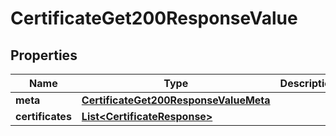 

# CertificateGet200ResponseValue


## Properties

| Name | Type | Description | Notes |
|------------ | ------------- | ------------- | -------------|
|**meta** | [**CertificateGet200ResponseValueMeta**](CertificateGet200ResponseValueMeta.md) |  |  [optional] |
|**certificates** | [**List&lt;CertificateResponse&gt;**](CertificateResponse.md) |  |  [optional] |



